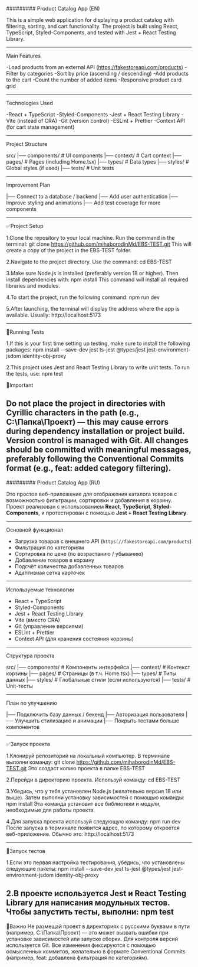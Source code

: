 ######### Product Catalog App (EN)

This is a simple web application for displaying a product catalog with filtering, sorting, and cart functionality.
The project is built using React, TypeScript, Styled-Components, and tested with Jest + React Testing Library.

-----
Main Features

-Load products from an external API (https://fakestoreapi.com/products)
-Filter by categories
-Sort by price (ascending / descending)
-Add products to the cart
-Count the number of added items
-Responsive product card grid

-----
Technologies Used

-React + TypeScript
-Styled-Components
-Jest + React Testing Library
-Vite (instead of CRA)
-Git (version control)
-ESLint + Prettier
-Context API (for cart state management)

-----
Project Structure

src/
|── components/ # UI components
|── context/ # Cart context
|── pages/ # Pages (including Home.tsx)
|── types/ # Data types
|── styles/ # Global styles (if used)
|── tests/ # Unit tests

-----
Improvement Plan

|── Connect to a database / backend
|── Add user authentication
|── Improve styling and animations
|── Add test coverage for more components

-----
✅Project Setup

1.Clone the repository to your local machine. Run the command in the terminal:
git clone https://github.com/mihaborodinMd/EBS-TEST.git
This will create a copy of the project in the EBS-TEST folder.

2.Navigate to the project directory. Use the command:
cd EBS-TEST

3.Make sure Node.js is installed (preferably version 18 or higher). Then install dependencies with:
npm install
This command will install all required libraries and modules.

4.To start the project, run the following command:
npm run dev

5.After launching, the terminal will display the address where the app is available. Usually:
http://localhost:5173

-----
👀Running Tests

1.If this is your first time setting up testing, make sure to install the following packages:
npm install --save-dev jest ts-jest @types/jest jest-environment-jsdom identity-obj-proxy

2.This project uses Jest and React Testing Library to write unit tests. To run the tests, use:
npm test

📌Important

Do not place the project in directories with Cyrillic characters in the path (e.g., C:\Папка\Проект) — this may cause errors during dependency installation or project build.
Version control is managed with Git. All changes should be committed with meaningful messages, preferably following the Conventional Commits format (e.g., feat: added category filtering).
-------------------------------------------------------------------------------------------------------------------------------------------------------------------------------------

######### Product Catalog App (RU)

Это простое веб-приложение для отображения каталога товаров с возможностью фильтрации, сортировки и добавления в корзину.
Проект реализован с использованием **React**, **TypeScript**, **Styled-Components**, и протестирован с помощью **Jest + React Testing Library**.

-----
 Основной функционал
 
- Загрузка товаров с внешнего API (`https://fakestoreapi.com/products`)
- Фильтрация по категориям
- Сортировка по цене (по возрастанию / убыванию)
- Добавление товаров в корзину
- Подсчёт количества добавленных товаров
- Адаптивная сетка карточек

-----
 Используемые технологии

- React + TypeScript
- Styled-Components
- Jest + React Testing Library
- Vite (вместо CRA)
- Git (управление версиями)
- ESLint + Prettier
- Context API (для хранения состояния корзины)

-----
Структура проекта

src/
|── components/       # Компоненты интерфейса
|── context/          # Контекст корзины
|── pages/            # Страницы (в т.ч. Home.tsx)
|── types/            # Типы данных
|── styles/           # Глобальные стили (если используются)
|── tests/            # Unit-тесты

-----
План по улучшению

|── Подключить базу данных / бекенд
|── Авторизация пользователя
|── Улучшить стилизацию и анимации
|── Покрыть тестами больше компонентов

-----
✅Запуск проекта

1.Клонируй репозиторий на локальный компьютер. В терминале выполни команду:
git clone https://github.com/mihaborodinMd/EBS-TEST.git 
Это создаст копию проекта в папке EBS-TEST

2.Перейди в директорию проекта. Используй команду:
cd EBS-TEST

3.Убедись, что у тебя установлен Node.js (желательно версия 18 или выше). Затем выполни установку зависимостей с помощью команды:
npm install
Эта команда установит все библиотеки и модули, необходимые для работы проекта.

4.Для запуска проекта используй следующую команду:
npm run dev
После запуска в терминале появится адрес, по которому откроется веб-приложение. Обычно это:
http://localhost:5173

-----
👀Запуск тестов

1.Если это первая настройка тестирования, убедись, что установлены следующие пакеты:
npm install --save-dev jest ts-jest @types/jest jest-environment-jsdom identity-obj-proxy

2.В проекте используется Jest и React Testing Library для написания модульных тестов. Чтобы запустить тесты, выполни:
npm test
-----
📌Важно
Не размещай проект в директориях с русскими буквами в пути (например, C:\Папка\Проект) — это может вызвать ошибки при установке зависимостей или запуске сборки.
Для контроля версий используется Git. Все изменения фиксируются с помощью осмысленных коммитов, желательно в формате Conventional Commits (например, feat: добавлена фильтрация по категориям).



